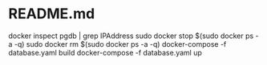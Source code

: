 # README.md

docker inspect pgdb | grep IPAddress
sudo docker stop $(sudo docker ps -a -q)
sudo docker rm $(sudo docker ps -a -q)
docker-compose -f database.yaml build
docker-compose -f database.yaml up